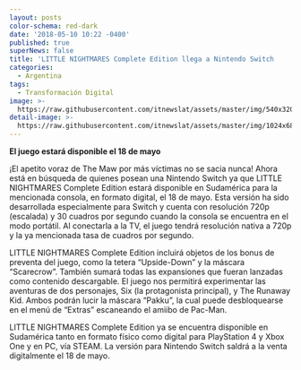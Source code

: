 ```yaml
---
layout: posts
color-schema: red-dark
date: '2018-05-10 10:22 -0400'
published: true
superNews: false
title: 'LITTLE NIGHTMARES Complete Edition llega a Nintendo Switch    '
categories:
  - Argentina
tags:
  - Transformación Digital
image: >-
  https://raw.githubusercontent.com/itnewslat/assets/master/img/540x320/LITTLE-NIGHTMARES-p.jpg
detail-image: >-
  https://raw.githubusercontent.com/itnewslat/assets/master/img/1024x680/LITTLE-NIGHTMARES-g.jpg
---
```

**El juego estará disponible el 18 de mayo**
          
¡El apetito voraz de The Maw por más víctimas no se sacia nunca! Ahora está en búsqueda de quienes posean una Nintendo Switch ya que LITTLE NIGHTMARES Complete Edition estará disponible en Sudamérica para la mencionada consola, en formato digital, el 18 de mayo. Esta versión ha sido desarrollada especialmente para Switch y cuenta con resolución 720p (escalada) y 30 cuadros por segundo cuando la consola se encuentra en el modo portátil. Al conectarla a la TV, el juego tendrá resolución nativa a 720p y la ya mencionada tasa de cuadros por segundo.

LITTLE NIGHTMARES Complete Edition incluirá objetos de los bonus de preventa del juego, como la tetera “Upside-Down” y la máscara “Scarecrow”. También sumará todas las expansiones que fueran lanzadas como contenido descargable. El juego nos permitirá experimentar las aventuras de dos personajes, Six (la protagonista principal), y The Runaway Kid. Ambos podrán lucir la máscara “Pakku”, la cual puede desbloquearse en el menú de “Extras” escaneando el amiibo de Pac-Man.

LITTLE NIGHTMARES Complete Edition ya se encuentra disponible en Sudamérica tanto en formato físico como digital para PlayStation 4 y Xbox One y en PC, vía STEAM. La versión para Nintendo Switch saldrá a la venta digitalmente el 18 de mayo.